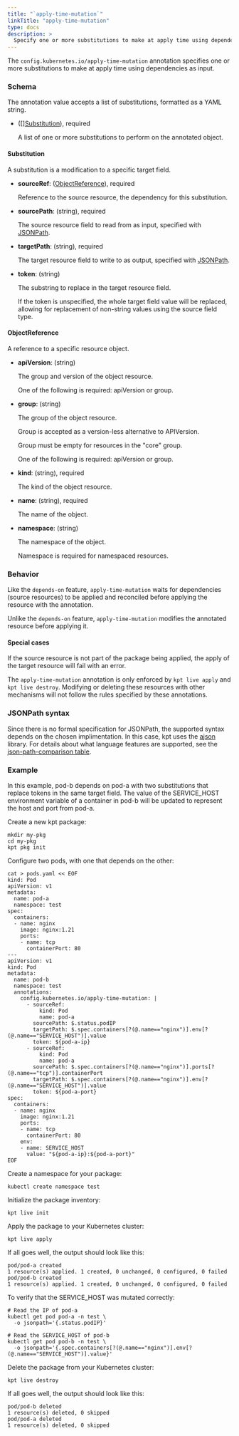 ```yaml
---
title: "`apply-time-mutation`"
linkTitle: "apply-time-mutation"
type: docs
description: >
  Specify one or more substitutions to make at apply time using dependencies as input.
---
```


The `config.kubernetes.io/apply-time-mutation` annotation specifies one or more
substitutions to make at apply time using dependencies as input.

### Schema

The annotation value accepts a list of substitutions, formatted as a YAML string.

- (\[\][Substitution]), required

    A list of one or more substitutions to perform on the annotated object.

#### Substitution

A substitution is a modification to a specific target field.

-   **sourceRef**: ([ObjectReference]), required

    Reference to the source resource, the dependency for this substitution.

-   **sourcePath**: (string), required

    The source resource field to read from as input, specified with [JSONPath].

-   **targetPath**: (string), required

    The target resource field to write to as output, specified with [JSONPath].

-   **token**: (string)

    The substring to replace in the target resource field.

    If the token is unspecified, the whole target field value will be replaced,
    allowing for replacement of non-string values using the source field type.

#### ObjectReference

A reference to a specific resource object.

-   **apiVersion**: (string)

    The group and version of the object resource.

    One of the following is required: apiVersion or group.

-   **group**: (string)

    The group of the object resource.

    Group is accepted as a version-less alternative to APIVersion.

    Group must be empty for resources in the "core" group.

    One of the following is required: apiVersion or group.

-   **kind**: (string), required

    The kind of the object resource.

-   **name**: (string), required

    The name of the object.

-   **namespace**: (string)

    The namespace of the object.

    Namespace is required for namespaced resources.

### Behavior

Like the `depends-on` feature, `apply-time-mutation` waits for dependencies 
(source resources) to be applied and reconciled before applying the resource
with the annotation.

Unlike the `depends-on` feature, `apply-time-mutation` modifies the annotated
resource before applying it.

#### Special cases

If the source resource is not part of the package being applied, the apply of
the target resource will fail with an error. 

The `apply-time-mutation` annotation is only enforced by `kpt live apply` and
`kpt live destroy`. Modifying or deleting these resources with other mechanisms
will not follow the rules specified by these annotations.

### JSONPath syntax

Since there is no formal specification for JSONPath, the supported syntax
depends on the chosen implimentation. In this case, kpt uses the
[ajson](https://github.com/spyzhov/ajson) library. For details about what
language features are supported, see the
[json-path-comparison table](https://cburgmer.github.io/json-path-comparison/).

### Example

In this example, pod-b depends on pod-a with two substitutions that replace
tokens in the same target field. The value of the SERVICE_HOST environment
variable of a container in pod-b will be updated to represent the host and port
from pod-a.

Create a new kpt package:

```shell
mkdir my-pkg
cd my-pkg
kpt pkg init
```

Configure two pods, with one that depends on the other:

```shell
cat > pods.yaml << EOF
kind: Pod
apiVersion: v1
metadata:
  name: pod-a
  namespace: test
spec:
  containers:
  - name: nginx
    image: nginx:1.21
    ports:
    - name: tcp
      containerPort: 80
---
apiVersion: v1
kind: Pod
metadata:
  name: pod-b
  namespace: test
  annotations:
    config.kubernetes.io/apply-time-mutation: |
      - sourceRef:
          kind: Pod
          name: pod-a
        sourcePath: $.status.podIP
        targetPath: $.spec.containers[?(@.name=="nginx")].env[?(@.name=="SERVICE_HOST")].value
        token: ${pod-a-ip}
      - sourceRef:
          kind: Pod
          name: pod-a
        sourcePath: $.spec.containers[?(@.name=="nginx")].ports[?(@.name=="tcp")].containerPort
        targetPath: $.spec.containers[?(@.name=="nginx")].env[?(@.name=="SERVICE_HOST")].value
        token: ${pod-a-port}
spec:
  containers:
  - name: nginx
    image: nginx:1.21
    ports:
    - name: tcp
      containerPort: 80
    env:
    - name: SERVICE_HOST
      value: "${pod-a-ip}:${pod-a-port}"
EOF
```

Create a namespace for your package:

```shell
kubectl create namespace test
```

Initialize the package inventory:

```shell
kpt live init
```

Apply the package to your Kubernetes cluster:

```shell
kpt live apply
```

If all goes well, the output should look like this:

```
pod/pod-a created
1 resource(s) applied. 1 created, 0 unchanged, 0 configured, 0 failed
pod/pod-b created
1 resource(s) applied. 1 created, 0 unchanged, 0 configured, 0 failed
```

To verify that the SERVICE_HOST was mutated correctly:

```shell
# Read the IP of pod-a
kubectl get pod pod-a -n test \
  -o jsonpath='{.status.podIP}'
```

```shell
# Read the SERVICE_HOST of pod-b
kubectl get pod pod-b -n test \
  -o jsonpath='{.spec.containers[?(@.name=="nginx")].env[?(@.name=="SERVICE_HOST")].value}'
```

Delete the package from your Kubernetes cluster:

```shell
kpt live destroy
```

If all goes well, the output should look like this:

```
pod/pod-b deleted
1 resource(s) deleted, 0 skipped
pod/pod-a deleted
1 resource(s) deleted, 0 skipped
```

[Substitution]: /reference/annotations/apply-time-mutation/#substitution
[ObjectReference]: /reference/annotations/apply-time-mutation/#objectreference
[JSONPath]: /reference/annotations/apply-time-mutation/#jsonpath-syntax
